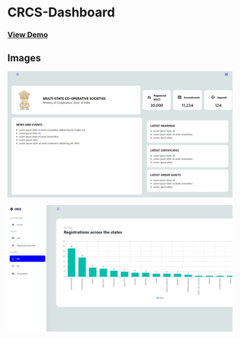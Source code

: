 # CRCS-Dashboard

### [View Demo](https://crcs-dashboard-hackathon.netlify.app)

## Images

![Demo Image 2](<src/images/Project_CRCS_Dashboard Image 2.png>)

![Demo Image 1](<src/images/Project_CRCS_Dashboard Image 1.png>)


